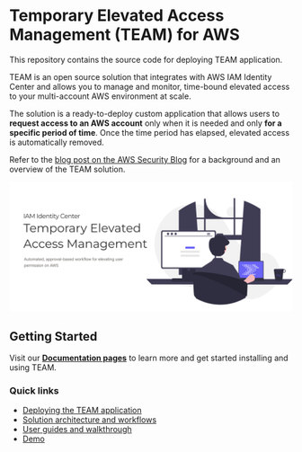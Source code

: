 # Temporary Elevated Access Management (TEAM) for AWS
This repository contains the source code for deploying TEAM application.

TEAM is an open source solution that integrates with AWS IAM Identity Center and allows you to manage and monitor, time-bound elevated access to your multi-account AWS environment at scale.

The solution is a ready-to-deploy custom application that allows users to **request access to an AWS account** only when it is needed and only **for a specific period of time**. Once the time period has elapsed, elevated access is automatically removed.

Refer to the [blog post on the AWS Security Blog]() for a background and an overview of the TEAM solution.

![](docs/assets/images/home_page.png)
## Getting Started
Visit our **[Documentation pages](https://aws-samples.github.io/aws-iam-identity-center-temporary-elevated-access-management/)** to learn more and get started installing and using TEAM.

### Quick links
- [Deploying the TEAM application]()
- [Solution architecture and workflows]()
- [User guides and walkthrough]()
- [Demo]()